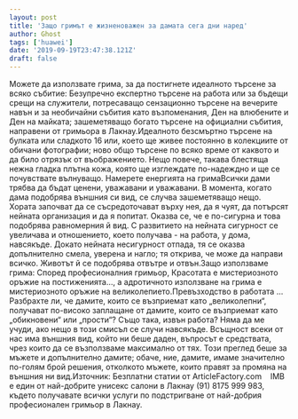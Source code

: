 ```yaml
---
layout: post
title: 'Защо гримът е жизненоважен за дамата сега дни наред'
author: Ghost
tags: ['huawei']
date: '2019-09-19T23:47:38.121Z'
draft: false
---
```


Можете да използвате грима, за да постигнете идеалното търсене за всяко събитие: Безупречно експертно търсене на работа или за бъдещи срещи на служители, потресаващо сензационно търсене на вечерите навън и за необичайни събития като възпоменания, Ден на влюбените и Ден на майката; зашеметяващо богато търсене на официални събития, направени от гримьора в Лакнау.Идеалното безсмъртно търсене на булката или сладкото 16 или, което ще живее постоянно в колекциите от обичани фотографии; ново общо търсене по всяко време от каквото и да било отрязък от въображението. Нещо повече, такава блестяща нежна гладка плътна кожа, която ще изглеждате по-надеждно и ще се почувствате вълнуващо. Намерете енергията на гримаВсички дами трябва да бъдат ценени, уважавани и уважавани. В момента, когато дама подобрява външния си вид, се случва зашеметяващо нещо. Хората започват да се съсредоточават върху нея, да я чуят, да потърсят нейната организация и да я попитат. Оказва се, че е по-сигурна и това подобрява равномерния й вид. С развитието на нейната сигурност се увеличава и отношението, което получава - на работа, у дома, навсякъде. Докато нейната несигурност отпада, тя се оказва допълнително смела, уверена и нагло; тя открива, че може да направи всичко. Животът й се подобрява отвътре и отвън.Защо използваме грима: Според професионалния гримьор, Красотата е мистериозното оръжие на постиженията…, а адротичното използване на грима е мистериозното оръжие на великолепието.Превъзходство в работата ... Разбрахте ли, че дамите, които се възприемат като „великолепни“, получават по-високо заплащане от дамите, които се възприемат като „обикновени“ или „прости“? Също така, извън работа? Няма да ме учуди, ако нещо в този смисъл се случи навсякъде. Всъщност всеки от нас има външния вид, който ни беше даден, въпросът е средствата, чрез които да се възползваме максимално от тях. Този преглед беше за мъжете и допълнително дамите; обаче, ние, дамите, имаме значително по-голям брой решения, отколкото мъжете, които правят за промяна на външния ни вид.Източник: Безплатни статии от ArticleFactory.com    IMB е един от най-добрите унисекс салони в Лакнау (91) 8175 999 983, където получавате всички услуги по подстригване от най-добрия професионален гримьор в Лакнау.
